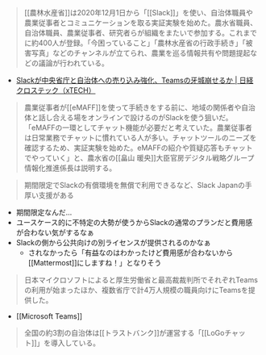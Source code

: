 
> [[農林水産省]]は2020年12月1日から「[[Slack]]」を使い、自治体職員や農業従事者とコミュニケーションを取る実証実験を始めた。農水省職員、自治体職員、農業従事者、研究者らが組織をまたいで参加する。これまでに約400人が登録。「今困っていること」「農林水産省の行政手続き」「被害写真」などのチャンネルが立てられ、農業を巡る情報共有や問題提起などの議論が行われている。
- [Slackが中央省庁と自治体への売り込み強化、Teamsの牙城崩せるか | 日経クロステック（xTECH）](https://xtech.nikkei.com/atcl/nxt/column/18/00001/05027/?n_cid=nbpnxt_twbn)

> 農業従事者が[[eMAFF]]を使って手続きをする前に、地域の関係者や自治体と話し合える場をオンラインで設けるのがSlackを使う狙いだ。「eMAFFの一環としてチャット機能が必要だと考えていた。農業従事者は日常業務でチャットに慣れている人が多い。チャットツールのニーズを確認するため、実証実験を始めた。eMAFFの紹介や質疑応答もチャットでやっていく」と、農水省の[[畠山 暖央]]大臣官房デジタル戦略グループ情報化推進係長は説明する。

> 期間限定でSlackの有償環境を無償で利用できるなど、Slack Japanの手厚い支援がある
- 期間限定なんだ…
- ユースケース的に不特定の大勢が使うからSlackの通常のプランだと費用感が合わない気がするなぁ
- Slackの側から公共向けの別ライセンスが提供されるのかなぁ
    - されなかったら「有益なのはわかったけど費用感が合わないから[[Mattermost]]にしますね！」となりそう

> 日本マイクロソフトによると厚生労働省と最高裁裁判所でそれぞれTeamsの利用が始まったほか、複数省庁で計4万人規模の職員向けにTeamsを提供した。
- [[Microsoft Teams]]

> 全国の約3割の自治体は[[トラストバンク]]が運営する「[[LoGoチャット]]」を導入している。
